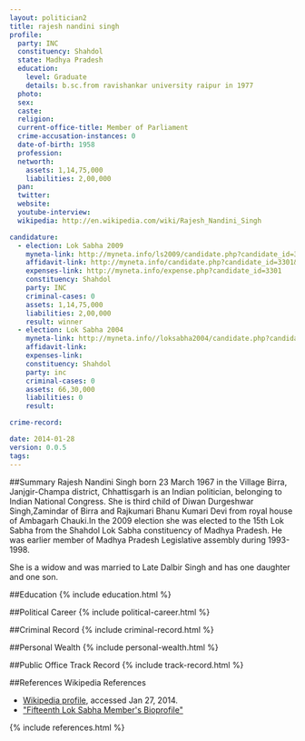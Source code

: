 ```yaml
---
layout: politician2
title: rajesh nandini singh
profile: 
  party: INC
  constituency: Shahdol
  state: Madhya Pradesh
  education: 
    level: Graduate
    details: b.sc.from ravishankar university raipur in 1977
  photo: 
  sex: 
  caste: 
  religion: 
  current-office-title: Member of Parliament
  crime-accusation-instances: 0
  date-of-birth: 1958
  profession: 
  networth: 
    assets: 1,14,75,000
    liabilities: 2,00,000
  pan: 
  twitter: 
  website: 
  youtube-interview: 
  wikipedia: http://en.wikipedia.com/wiki/Rajesh_Nandini_Singh

candidature: 
  - election: Lok Sabha 2009
    myneta-link: http://myneta.info/ls2009/candidate.php?candidate_id=3301
    affidavit-link: http://myneta.info/candidate.php?candidate_id=3301&scan=original
    expenses-link: http://myneta.info/expense.php?candidate_id=3301
    constituency: Shahdol 
    party: INC
    criminal-cases: 0
    assets: 1,14,75,000
    liabilities: 2,00,000
    result: winner 
  - election: Lok Sabha 2004
    myneta-link: http://myneta.info//loksabha2004/candidate.php?candidate_id=2247
    affidavit-link: 
    expenses-link: 
    constituency: Shahdol 
    party: inc
    criminal-cases: 0
    assets: 66,30,000
    liabilities: 0
    result:  

crime-record: 

date: 2014-01-28
version: 0.0.5
tags: 
---
```

##Summary
Rajesh Nandini Singh born 23 March 1967 in the Village Birra, Janjgir-Champa district, Chhattisgarh is an Indian politician, belonging to Indian National Congress. She is third child of Diwan Durgeshwar Singh,Zamindar of Birra and Rajkumari Bhanu Kumari Devi from royal house of Ambagarh Chauki.In the 2009 election she was elected to the 15th Lok Sabha from the Shahdol Lok Sabha constituency of Madhya Pradesh. He was earlier member of Madhya Pradesh Legislative assembly during 1993-1998.

She is a widow and was married to Late Dalbir Singh and has one daughter and one son.


##Education
{% include education.html %}


##Political Career
{% include political-career.html %}


##Criminal Record
{% include criminal-record.html %}


##Personal Wealth
{% include personal-wealth.html %}


##Public Office Track Record
{% include track-record.html %}


##References
Wikipedia References
- [Wikipedia profile]({{page.profile.wikipedia}}), accessed Jan 27, 2014.
- ["Fifteenth Lok Sabha Member's Bioprofile"][wiki1]

[wiki1]: http://164.100.47.132/LssNew/Members/Biography.aspx?mpsno=4253


{% include references.html %}